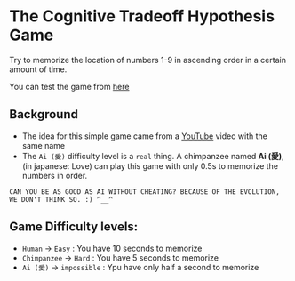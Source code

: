 # The Cognitive Tradeoff Hypothesis Game

Try to memorize the location of numbers 1-9 in ascending order in a certain amount of time.

You can test the game from [here](https://mhdmhsni.github.io/Ai)

## Background

- The idea for this simple game came from a [YouTube](https://youtu.be/ktkjUjcZid0) video with the same name
- The `Ai (愛)` difficulty level is a `real` thing. A chimpanzee named **Ai (愛)**, (in japanese: Love) can play this game with only 0.5s to memorize the numbers in order.

`CAN YOU BE AS GOOD AS AI WITHOUT CHEATING? BECAUSE OF THE EVOLUTION, WE DON'T THINK SO. :) ^__^`

## Game Difficulty levels:

- `Human` -> `Easy` : You have 10 seconds to memorize
- `Chimpanzee` -> `Hard` : You have 5 seconds to memorize
- `Ai (愛)` -> `impossible` : Ypu have only half a second to memorize
